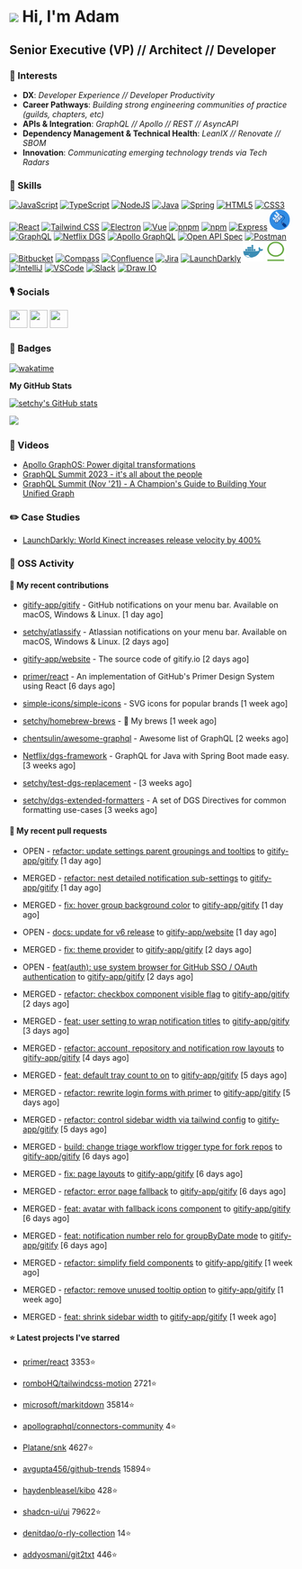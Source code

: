 ![](https://user-images.githubusercontent.com/18350557/176309783-0785949b-9127-417c-8b55-ab5a4333674e.gif) Hi, I'm Adam
============================================================================================================================

Senior Executive (VP) // Architect // Developer
-----------------------------------------------

### 🔭 Interests

- **DX**: *Developer Experience // Developer Productivity*
- **Career Pathways**: *Building strong engineering communities of practice (guilds, chapters, etc)*
- **APIs & Integration**: *GraphQL // Apollo // REST // AsyncAPI*
- **Dependency Management & Technical Health**: *LeanIX // Renovate // SBOM*
- **Innovation**: *Communicating emerging technology trends via Tech Radars*

### 💪 Skills

<p align="left">
  <a href="https://developer.mozilla.org/en-US/docs/Web/JavaScript" target="_blank" rel="noreferrer"><img src="https://raw.githubusercontent.com/danielcranney/readme-generator/main/public/icons/skills/javascript-colored.svg" width="36" height="36" alt="JavaScript" /></a>
  <a href="https://www.typescriptlang.org/" target="_blank" rel="noreferrer"><img src="https://raw.githubusercontent.com/danielcranney/readme-generator/main/public/icons/skills/typescript-colored.svg" width="36" height="36" alt="TypeScript" /></a>
  <a href="https://nodejs.org/en/" target="_blank" rel="noreferrer"><img src="https://raw.githubusercontent.com/danielcranney/readme-generator/main/public/icons/skills/nodejs-colored.svg" width="36" height="36" alt="NodeJS" /></a>
  <a href="https://www.oracle.com/java/" target="_blank" rel="noreferrer"><img src="https://raw.githubusercontent.com/danielcranney/readme-generator/main/public/icons/skills/java-colored.svg" width="36" height="36" alt="Java" /></a>
  <a href="https://spring.io/" target="_blank" rel="noreferrer"><img src="https://cdn.worldvectorlogo.com/logos/spring-3.svg" width="36" height="36" alt="Spring" /></a> 
  <a href="https://developer.mozilla.org/en-US/docs/Glossary/HTML5" target="_blank" rel="noreferrer"><img src="https://raw.githubusercontent.com/danielcranney/readme-generator/main/public/icons/skills/html5-colored.svg" width="36" height="36" alt="HTML5" /></a>
  <a href="https://www.w3.org/TR/CSS/#css" target="_blank" rel="noreferrer"><img src="https://raw.githubusercontent.com/danielcranney/readme-generator/main/public/icons/skills/css3-colored.svg" width="36" height="36" alt="CSS3" /></a>
  <a href="https://react.dev/" target="_blank" rel="noreferrer"><img src="https://cdn.worldvectorlogo.com/logos/react-2.svg" width="36" height="36" alt="React" /></a>
  <a href="https://tailwindcss.com/" target="_blank" rel="noreferrer"><img src="https://cdn.worldvectorlogo.com/logos/tailwind-css-2.svg" width="36" height="36" alt="Tailwind CSS" /></a>
  <a href="https://www.electronjs.org/" target="_blank" rel="noreferrer"><img src="https://cdn.worldvectorlogo.com/logos/electron-1.svg" width="36" height="36" alt="Electron" /></a>
  <a href="https://vuejs.org/" target="_blank" rel="noreferrer"><img src="https://cdn.worldvectorlogo.com/logos/vue-9.svg" width="36" height="36" alt="Vue" /></a>
  <a href="https://pnpm.io/" target="_blank" rel="noreferrer"><img src="https://encrypted-tbn0.gstatic.com/images?q=tbn:ANd9GcSGcwBnoTNg212cvEclMX-_qRw_P-_odFp3aafVal77Hg&s" width="36" height="36" alt="pnpm" /></a>
  <a href="https://www.npmjs.com/" target="_blank" rel="noreferrer"><img src="https://cdn.worldvectorlogo.com/logos/npm-square-red-1.svg" width="36" height="36" alt="npm" /></a>
  <a href="https://expressjs.com/" target="_blank" rel="noreferrer"><img src="https://raw.githubusercontent.com/danielcranney/readme-generator/main/public/icons/skills/express-colored.svg" width="36" height="36" alt="Express" /></a>
  <a href="https://docs.renovatebot.com/" target="_blank" rel="noreferrer"><img src="https://raw.githubusercontent.com/renovatebot/renovate/refs/heads/main/docs/usage/assets/images/logo.png" width="36" height="36" alt="Renovate" /></a>
  <a href="https://graphql.org/" target="_blank" rel="noreferrer"><img src="https://raw.githubusercontent.com/danielcranney/readme-generator/main/public/icons/skills/graphql-colored.svg" width="36" height="36" alt="GraphQL" /></a>
  <a href="https://netflix.github.io/dgs/" target="_blank" rel="noreferrer"><img src="https://raw.githubusercontent.com/Netflix/dgs/main/docs/images/dgs-framework-brand/Icon/dgs-icon--blue.svg" width="36" height="36" alt="Netflix DGS" /></a>
  <a href="https://apollographql.com/" target="_blank" rel="noreferrer"><img src="https://cdn.worldvectorlogo.com/logos/apollo-graphql-compact.svg" width="36" height="36" alt="Apollo GraphQL" /></a>
  <a href="https://swagger.io/specification/" target="_blank" rel="noreferrer"><img src="https://cdn.worldvectorlogo.com/logos/openapi-1.svg" width="36" height="36" alt="Open API Spec" /></a>
  <a href="https://www.postman.com//" target="_blank" rel="noreferrer"><img src="https://cdn.worldvectorlogo.com/logos/postman.svg" width="36" height="36" alt="Postman" /></a>
  <a href="https://www.atlassian.com/software/bitbucket" target="_blank" rel="noreferrer"><img src="https://cdn.worldvectorlogo.com/logos/bitbucket-icon.svg" width="36" height="36" alt="Bitbucket" /></a>
  <a href="https://www.atlassian.com/software/compass" target="_blank" rel="noreferrer"><img src="https://cdn.worldvectorlogo.com/logos/atlassian-compass-1.svg" width="36" height="36" alt="Compass" /></a>
  <a href="https://www.atlassian.com/software/confluence" target="_blank" rel="noreferrer"><img src="https://cdn.worldvectorlogo.com/logos/confluence-1.svg" width="36" height="36" alt="Confluence" /></a>
  <a href="https://www.atlassian.com/software/jira" target="_blank" rel="noreferrer"><img src="https://cdn.worldvectorlogo.com/logos/jira-1.svg" width="36" height="36" alt="Jira" /></a>
  <a href="https://launchdarkly.com/" target="_blank" rel="noreferrer"><img src="https://cdn.worldvectorlogo.com/logos/launchdarkly-2.svg" width="36" height="36" alt="LaunchDarkly" /></a>
  <a href="https://docker.com/" target="_blank" rel="noreferrer"><img src="https://raw.githubusercontent.com/nx211/homer-icons/master/png/docker.png" width="36" height="36" alt="Docker" /></a>
  <a href="https://jfrog.com/artifactory/" target="_blank" rel="noreferrer"><img src="https://raw.githubusercontent.com/nx211/homer-icons/master/png/artifactory.png" width="36" height="36" alt="Artifactory" /></a>
  <a href="https://www.jetbrains.com/idea/" target="_blank" rel="noreferrer"><img src="https://cdn.worldvectorlogo.com/logos/intellij-idea-1.svg" width="36" height="36" alt="IntelliJ" /></a>
  <a href="https://code.visualstudio.com/" target="_blank" rel="noreferrer"><img src="https://cdn.worldvectorlogo.com/logos/visual-studio-code-1.svg" width="36" height="36" alt="VSCode" /></a>
  <a href="https://slack.com/" target="_blank" rel="noreferrer"><img src="https://cdn.worldvectorlogo.com/logos/slack-new-logo.svg" width="36" height="36" alt="Slack" /></a>
  <a href="https://drawio-app.com/" target="_blank" rel="noreferrer"><img src="https://cdn.worldvectorlogo.com/logos/draw-io.svg" width="36" height="36" alt="Draw IO" /></a>
</p>

                      

### 🎙️ Socials
                  
<p align="left">
  <a href="https://www.github.com/setchy" target="_blank" rel="noreferrer"><img src="https://raw.githubusercontent.com/danielcranney/readme-generator/main/public/icons/socials/github.svg" width="32" height="32" /></a>
  <a href="https://www.linkedin.com/in/adamsetch" target="_blank" rel="noreferrer"><img src="https://raw.githubusercontent.com/danielcranney/readme-generator/main/public/icons/socials/linkedin.svg" width="32" height="32" /></a>
  <a href="https://www.twitter.com/setchy87" target="_blank" rel="noreferrer"><img src="https://raw.githubusercontent.com/danielcranney/readme-generator/main/public/icons/socials/twitter.svg" width="32" height="32" /></a>
</p>

### 📛 Badges

[![wakatime](https://wakatime.com/badge/user/2b948ae2-4be1-4020-8a57-7de60b53fe1d.svg)](https://wakatime.com/@2b948ae2-4be1-4020-8a57-7de60b53fe1d)

<b>My GitHub Stats</b>

<a href="http://www.github.com/setchy"><img src="https://github-readme-stats.vercel.app/api?username=setchy&show_icons=true&hide=&count_private=true&title_color=0891b2&text_color=ffffff&icon_color=0891b2&bg_color=1c1917&hide_border=true&show_icons=true" alt="setchy's GitHub stats" /></a>

<a href="http://www.github.com/setchy"><img src="https://github-readme-streak-stats.herokuapp.com/?user=setchy&stroke=ffffff&background=1c1917&ring=0891b2&fire=0891b2&currStreakNum=ffffff&currStreakLabel=0891b2&sideNums=ffffff&sideLabels=ffffff&dates=ffffff&hide_border=true" /></a>

### 📼 Videos

- [Apollo GraphOS: Power digital transformations](https://www.apollographql.com/enterprise?wvideo=4fu2lsjssc)
- [GraphQL Summit 2023 - it's all about the people](https://www.youtube.com/watch?v=090IWEcHbJc)
- [GraphQL Summit (Nov '21) - A Champion's Guide to Building Your Unified Graph](https://www.apollographql.com/events/roundtable/graphql-summit-november-2021/a-champions-guide-to-building-your-unified-graph)

### ✏️ Case Studies

- [LaunchDarkly: World Kinect increases release velocity by 400%](https://launchdarkly.com/case-studies/world-kinect/)

### 🎯 OSS Activity
#### 🚀 My recent contributions



- [gitify-app/gitify](https://github.com/gitify-app/gitify) - GitHub notifications on your menu bar. Available on macOS, Windows &amp; Linux. [1 day ago]

- [setchy/atlassify](https://github.com/setchy/atlassify) - Atlassian notifications on your menu bar. Available on macOS, Windows &amp; Linux.  [2 days ago]

- [gitify-app/website](https://github.com/gitify-app/website) - The source code of gitify.io [2 days ago]

- [primer/react](https://github.com/primer/react) - An implementation of GitHub&#39;s Primer Design System using React [6 days ago]

- [simple-icons/simple-icons](https://github.com/simple-icons/simple-icons) - SVG icons for popular brands [1 week ago]

- [setchy/homebrew-brews](https://github.com/setchy/homebrew-brews) - 🍻 My brews [1 week ago]

- [chentsulin/awesome-graphql](https://github.com/chentsulin/awesome-graphql) - Awesome list of GraphQL [2 weeks ago]

- [Netflix/dgs-framework](https://github.com/Netflix/dgs-framework) - GraphQL for Java with Spring Boot made easy. [3 weeks ago]

- [setchy/test-dgs-replacement](https://github.com/setchy/test-dgs-replacement) -  [3 weeks ago]

- [setchy/dgs-extended-formatters](https://github.com/setchy/dgs-extended-formatters) - A set of DGS Directives for common formatting use-cases [3 weeks ago]

#### 🎉 My recent pull requests



- OPEN - [refactor: update settings parent groupings and tooltips](https://github.com/gitify-app/gitify/pull/1786) to [gitify-app/gitify](https://github.com/gitify-app/gitify) [1 day ago]

- MERGED - [refactor: nest detailed notification sub-settings](https://github.com/gitify-app/gitify/pull/1785) to [gitify-app/gitify](https://github.com/gitify-app/gitify) [1 day ago]

- MERGED - [fix: hover group background color](https://github.com/gitify-app/gitify/pull/1783) to [gitify-app/gitify](https://github.com/gitify-app/gitify) [1 day ago]

- OPEN - [docs: update for v6 release](https://github.com/gitify-app/website/pull/328) to [gitify-app/website](https://github.com/gitify-app/website) [1 day ago]

- MERGED - [fix: theme provider](https://github.com/gitify-app/gitify/pull/1782) to [gitify-app/gitify](https://github.com/gitify-app/gitify) [2 days ago]

- OPEN - [feat(auth): use system browser for GitHub SSO / OAuth authentication](https://github.com/gitify-app/gitify/pull/1781) to [gitify-app/gitify](https://github.com/gitify-app/gitify) [2 days ago]

- MERGED - [refactor: checkbox component visible flag](https://github.com/gitify-app/gitify/pull/1780) to [gitify-app/gitify](https://github.com/gitify-app/gitify) [2 days ago]

- MERGED - [feat: user setting to wrap notification titles](https://github.com/gitify-app/gitify/pull/1779) to [gitify-app/gitify](https://github.com/gitify-app/gitify) [3 days ago]

- MERGED - [refactor: account, repository and notification row layouts](https://github.com/gitify-app/gitify/pull/1777) to [gitify-app/gitify](https://github.com/gitify-app/gitify) [4 days ago]

- MERGED - [feat: default tray count to on](https://github.com/gitify-app/gitify/pull/1776) to [gitify-app/gitify](https://github.com/gitify-app/gitify) [5 days ago]

- MERGED - [refactor: rewrite login forms with primer](https://github.com/gitify-app/gitify/pull/1775) to [gitify-app/gitify](https://github.com/gitify-app/gitify) [5 days ago]

- MERGED - [refactor: control sidebar width via tailwind config](https://github.com/gitify-app/gitify/pull/1774) to [gitify-app/gitify](https://github.com/gitify-app/gitify) [5 days ago]

- MERGED - [build: change triage workflow trigger type for fork repos](https://github.com/gitify-app/gitify/pull/1769) to [gitify-app/gitify](https://github.com/gitify-app/gitify) [6 days ago]

- MERGED - [fix: page layouts](https://github.com/gitify-app/gitify/pull/1766) to [gitify-app/gitify](https://github.com/gitify-app/gitify) [6 days ago]

- MERGED - [refactor: error page fallback](https://github.com/gitify-app/gitify/pull/1765) to [gitify-app/gitify](https://github.com/gitify-app/gitify) [6 days ago]

- MERGED - [feat: avatar with fallback icons component](https://github.com/gitify-app/gitify/pull/1763) to [gitify-app/gitify](https://github.com/gitify-app/gitify) [6 days ago]

- MERGED - [feat: notification number relo for groupByDate mode](https://github.com/gitify-app/gitify/pull/1762) to [gitify-app/gitify](https://github.com/gitify-app/gitify) [6 days ago]

- MERGED - [refactor: simplify field components](https://github.com/gitify-app/gitify/pull/1756) to [gitify-app/gitify](https://github.com/gitify-app/gitify) [1 week ago]

- MERGED - [refactor: remove unused tooltip option](https://github.com/gitify-app/gitify/pull/1755) to [gitify-app/gitify](https://github.com/gitify-app/gitify) [1 week ago]

- MERGED - [feat: shrink sidebar width](https://github.com/gitify-app/gitify/pull/1754) to [gitify-app/gitify](https://github.com/gitify-app/gitify) [1 week ago]

#### ⭐ Latest projects I've starred



- [primer/react](https://github.com/primer/react) 3353⭐

- [romboHQ/tailwindcss-motion](https://github.com/romboHQ/tailwindcss-motion) 2721⭐

- [microsoft/markitdown](https://github.com/microsoft/markitdown) 35814⭐

- [apollographql/connectors-community](https://github.com/apollographql/connectors-community) 4⭐

- [Platane/snk](https://github.com/Platane/snk) 4627⭐

- [avgupta456/github-trends](https://github.com/avgupta456/github-trends) 15894⭐

- [haydenbleasel/kibo](https://github.com/haydenbleasel/kibo) 428⭐

- [shadcn-ui/ui](https://github.com/shadcn-ui/ui) 79622⭐

- [denitdao/o-rly-collection](https://github.com/denitdao/o-rly-collection) 14⭐

- [addyosmani/git2txt](https://github.com/addyosmani/git2txt) 446⭐


